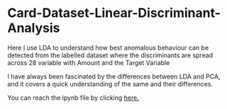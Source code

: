 # Card-Dataset-Linear-Discriminant-Analysis

Here I use LDA to understand how best anomalous behaviour can be detected from the labelled dataset where the discriminants are spread across 28 variable with Amount and the Target Variable

I have always been fascinated by the differences between LDA and PCA, and it covers a quick understanding of the same and their differences.

You can reach the ipynb file by clicking [here.](https://github.com/ArijitChakrabarti/Card-Dataset-Linear-Discriminant-Analysis/blob/main/CreditCardAnomlayDetection.ipynb)
